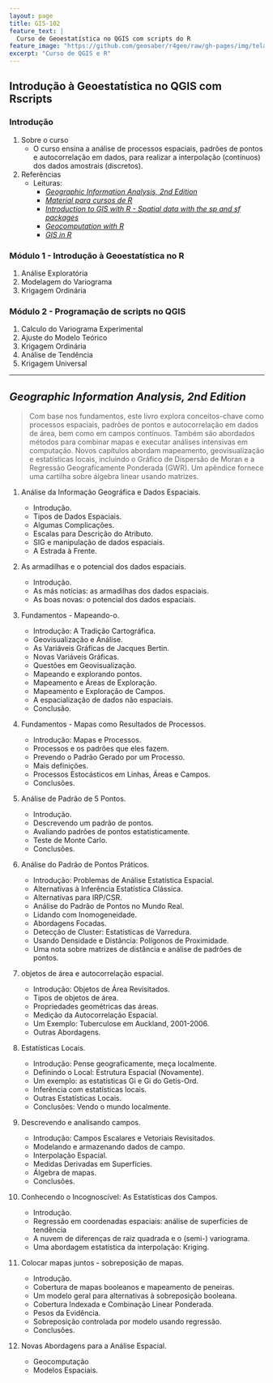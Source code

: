 ```yaml
---
layout: page
title: GIS-102
feature_text: |
  Curso de Geoestatística no QGIS com scripts do R
feature_image: "https://github.com/geosaber/r4geo/raw/gh-pages/img/tela_hexbin.png"
excerpt: "Curso de QGIS e R"
---
```

## Introdução à Geoestatística no QGIS com Rscripts
### Introdução
1. Sobre o curso
    - O curso ensina a análise de processos espaciais, padrões de pontos e autocorrelação em dados, para realizar a interpolação (contínuos) dos dados amostrais (discretos).
2. Referências
    - Leituras:
        - [*Geographic Information Analysis, 2nd Edition*](https://www.wiley.com/en-br/Geographic+Information+Analysis,+2nd+Edition-p-9780470288573)
        - [*Material para cursos de R*](http://material.curso-r.com)
        - [*Introduction to GIS with R - Spatial data with the sp and sf packages*](https://www.jessesadler.com/post/gis-with-r-intro)
        - [*Geocomputation with R*](https://geocompr.robinlovelace.net)
        - [*GIS in R*](http://www.nickeubank.com/gis-in-r)

### Módulo 1 - Introdução à Geoestatística no R
1. Análise Exploratória
2. Modelagem do Variograma
3. Krigagem Ordinária

### Módulo 2 - Programação de scripts no QGIS
1. Calculo do Variograma Experimental
2. Ajuste do Modelo Teórico
3. Krigagem Ordinária
4. Análise de Tendência
5. Krigagem Universal

---
## *Geographic Information Analysis, 2nd Edition*
> Com base nos fundamentos, este livro explora conceitos-chave como processos espaciais, padrões de pontos e autocorrelação em dados de área, bem como em campos contínuos. Também são abordados métodos para combinar mapas e executar análises intensivas em computação. Novos capítulos abordam mapeamento, geovisualização e estatísticas locais, incluindo o Gráfico de Dispersão de Moran e a Regressão Geograficamente Ponderada (GWR). Um apêndice fornece uma cartilha sobre álgebra linear usando matrizes.
1. Análise da Informação Geográfica e Dados Espaciais.
    - Introdução.
    - Tipos de Dados Espaciais.
    - Algumas Complicações.
    - Escalas para Descrição do Atributo.
    - SIG e manipulação de dados espaciais.
    - A Estrada à Frente.

2. As armadilhas e o potencial dos dados espaciais.
    - Introdução.
    - As más notícias: as armadilhas dos dados espaciais.
    - As boas novas: o potencial dos dados espaciais.

3. Fundamentos - Mapeando-o.
    - Introdução: A Tradição Cartográfica.
    - Geovisualização e Análise.
    - As Variáveis ​​Gráficas de Jacques Bertin.
    - Novas Variáveis ​​Gráficas.
    - Questões em Geovisualização.
    - Mapeando e explorando pontos.
    - Mapeamento e Áreas de Exploração.
    - Mapeamento e Exploração de Campos.
    - A espacialização de dados não espaciais.
    - Conclusão.

4. Fundamentos - Mapas como Resultados de Processos.
    - Introdução: Mapas e Processos.
    - Processos e os padrões que eles fazem.
    - Prevendo o Padrão Gerado por um Processo.
    - Mais definições.
    - Processos Estocásticos em Linhas, Áreas e Campos.
    - Conclusões.

5. Análise de Padrão de 5 Pontos.
    - Introdução.
    - Descrevendo um padrão de pontos.
    - Avaliando padrões de pontos estatisticamente.
    - Teste de Monte Carlo.
    - Conclusões.

6. Análise do Padrão de Pontos Práticos.
    - Introdução: Problemas de Análise Estatística Espacial.
    - Alternativas à Inferência Estatística Clássica.
    - Alternativas para IRP/CSR.
    - Análise do Padrão de Pontos no Mundo Real.
    - Lidando com Inomogeneidade.
    - Abordagens Focadas.
    - Detecção de Cluster: Estatísticas de Varredura.
    - Usando Densidade e Distância: Polígonos de Proximidade.
    - Uma nota sobre matrizes de distância e análise de padrões de pontos.

7. objetos de área e autocorrelação espacial.
    - Introdução: Objetos de Área Revisitados.
    - Tipos de objetos de área.
    - Propriedades geométricas das áreas.
    - Medição da Autocorrelação Espacial.
    - Um Exemplo: Tuberculose em Auckland, 2001-2006.
    - Outras Abordagens.

8. Estatísticas Locais.
    - Introdução: Pense geograficamente, meça localmente.
    - Definindo o Local: Estrutura Espacial (Novamente).
    - Um exemplo: as estatísticas Gi e Gi do Getis-Ord.
    - Inferência com estatísticas locais.
    - Outras Estatísticas Locais.
    - Conclusões: Vendo o mundo localmente.

9. Descrevendo e analisando campos.
    - Introdução: Campos Escalares e Vetoriais Revisitados.
    - Modelando e armazenando dados de campo.
    - Interpolação Espacial.
    - Medidas Derivadas em Superfícies.
    - Álgebra de mapas.
    - Conclusões.

10. Conhecendo o Incognoscível: As Estatísticas dos Campos.
    - Introdução.
    - Regressão em coordenadas espaciais: análise de superfícies de tendência
    - A nuvem de diferenças de raiz quadrada e o (semi-) variograma.
    - Uma abordagem estatística da interpolação: Kriging.

11. Colocar mapas juntos - sobreposição de mapas.
    - Introdução.
    - Cobertura de mapas booleanos e mapeamento de peneiras.
    - Um modelo geral para alternativas à sobreposição booleana.
    - Cobertura Indexada e Combinação Linear Ponderada.
    - Pesos da Evidência.
    - Sobreposição controlada por modelo usando regressão.
    - Conclusões.

12. Novas Abordagens para a Análise Espacial.
    - Geocomputação
    - Modelos Espaciais.
